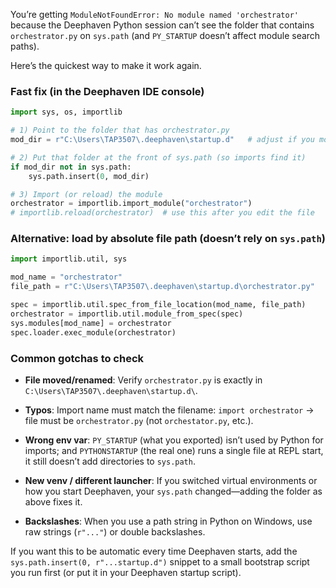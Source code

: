 You’re getting `ModuleNotFoundError: No module named 'orchestrator'` because the Deephaven Python session can’t see the folder that contains `orchestrator.py` on `sys.path` (and `PY_STARTUP` doesn’t affect module search paths).

Here’s the quickest way to make it work again.

### Fast fix (in the Deephaven IDE console)

```python
import sys, os, importlib

# 1) Point to the folder that has orchestrator.py
mod_dir = r"C:\Users\TAP3507\.deephaven\startup.d"   # adjust if you moved it

# 2) Put that folder at the front of sys.path (so imports find it)
if mod_dir not in sys.path:
    sys.path.insert(0, mod_dir)

# 3) Import (or reload) the module
orchestrator = importlib.import_module("orchestrator")
# importlib.reload(orchestrator)  # use this after you edit the file
```

### Alternative: load by absolute file path (doesn’t rely on `sys.path`)

```python
import importlib.util, sys

mod_name = "orchestrator"
file_path = r"C:\Users\TAP3507\.deephaven\startup.d\orchestrator.py"

spec = importlib.util.spec_from_file_location(mod_name, file_path)
orchestrator = importlib.util.module_from_spec(spec)
sys.modules[mod_name] = orchestrator
spec.loader.exec_module(orchestrator)
```

### Common gotchas to check

- **File moved/renamed**: Verify `orchestrator.py` is exactly in `C:\Users\TAP3507\.deephaven\startup.d\`.
    
- **Typos**: Import name must match the filename: `import orchestrator` → file must be `orchestrator.py` (not `orchestator.py`, etc.).
    
- **Wrong env var**: `PY_STARTUP` (what you exported) isn’t used by Python for imports; and `PYTHONSTARTUP` (the real one) runs a single file at REPL start, it still doesn’t add directories to `sys.path`.
    
- **New venv / different launcher**: If you switched virtual environments or how you start Deephaven, your `sys.path` changed—adding the folder as above fixes it.
    
- **Backslashes**: When you use a path string in Python on Windows, use raw strings (`r"..."`) or double backslashes.
    

If you want this to be automatic every time Deephaven starts, add the `sys.path.insert(0, r"...startup.d")` snippet to a small bootstrap script you run first (or put it in your Deephaven startup script).